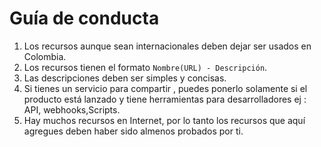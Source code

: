 # Guía de conducta

1. Los recursos aunque sean internacionales deben dejar ser usados en Colombia.
2. Los recursos tienen el formato `Nombre(URL) - Descripción`.
3. Las descripciones deben ser simples y concisas.
4. Si tienes un servicio para compartir , puedes ponerlo solamente si el producto está lanzado y tiene herramientas para desarrolladores ej : API, webhooks,Scripts.
5. Hay muchos recursos en Internet, por lo tanto los recursos que aquí agregues deben haber sido almenos probados por ti.

